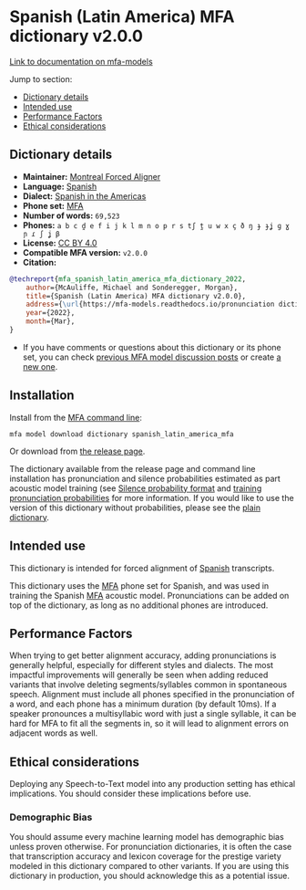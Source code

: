 
# Spanish (Latin America) MFA dictionary v2.0.0

[Link to documentation on mfa-models](https://mfa-models.readthedocs.io/en/main/dictionary/spanish_latin_america_mfa.html)

Jump to section:

- [Dictionary details](#dictionary-details)
- [Intended use](#intended-use)
- [Performance Factors](#performance-factors)
- [Ethical considerations](#ethical-considerations)

## Dictionary details

- **Maintainer:** [Montreal Forced Aligner](https://montreal-forced-aligner.readthedocs.io/)
- **Language:** [Spanish](https://en.wikipedia.org/wiki/Spanish_language)
- **Dialect:** [Spanish in the Americas](https://en.wikipedia.org/wiki/Spanish_language_in_the_Americas)
- **Phone set:** [MFA](https://mfa-models.readthedocs.io/en/refactor/mfa_phone_set.html#spanish)
- **Number of words:** `69,523`
- **Phones:** `a b c d̪ e f i j k l m n o p r s tʃ t̪ u w x ç ð ŋ ɟ ɟʝ ɡ ɣ ɲ ɾ ʃ ʝ β`
- **License:** [CC BY 4.0](https://github.com/MontrealCorpusTools/mfa-models/tree/main/dictionary/spanish/latin_america_mfa/v2.0.0/LICENSE)
- **Compatible MFA version:** `v2.0.0`
- **Citation:**

```bibtex
@techreport{mfa_spanish_latin_america_mfa_dictionary_2022,
	author={McAuliffe, Michael and Sonderegger, Morgan},
	title={Spanish (Latin America) MFA dictionary v2.0.0},
	address={\url{https://mfa-models.readthedocs.io/pronunciation dictionary/Spanish/Spanish (Latin America) MFA dictionary v2_0_0.html}},
	year={2022},
	month={Mar},
}
```

- If you have comments or questions about this dictionary or its phone set, you can check [previous MFA model discussion posts](https://github.com/MontrealCorpusTools/mfa-models/discussions?discussions_q=Spanish+Latin+America+MFA+dictionary+v2.0.0) or create [a new one](https://github.com/MontrealCorpusTools/mfa-models/discussions/new).

## Installation

Install from the [MFA command line](https://montreal-forced-aligner.readthedocs.io/en/latest/user_guide/models/index.html):

```
mfa model download dictionary spanish_latin_america_mfa
```

Or download from [the release page](https://github.com/MontrealCorpusTools/mfa-models/releases/tag/dictionary-spanish_latin_america_mfa-v2.0.0).

The dictionary available from the release page and command line installation has pronunciation and silence probabilities estimated as part acoustic model training (see [Silence probability format](https://montreal-forced-aligner.readthedocs.io/en/latest/user_guide/dictionary.html#silence-probabilities) and [training pronunciation probabilities](https://montreal-forced-aligner.readthedocs.io/en/latest/user_guide/workflows/training_dictionary.html) for more information.  If you would like to use the version of this dictionary without probabilities, please see the [plain dictionary](https://raw.githubusercontent.com/MontrealCorpusTools/mfa-models/main/dictionary/spanish/latin_america_mfa/spanish_latin_america_mfa.dict).

## Intended use

This dictionary is intended for forced alignment of [Spanish](https://en.wikipedia.org/wiki/Spanish_language) transcripts.

This dictionary uses the [MFA](https://mfa-models.readthedocs.io/en/refactor/mfa_phone_set.html#spanish) phone set for Spanish, and was used in training the Spanish [MFA](https://mfa-models.readthedocs.io/en/refactor/mfa_phone_set.html#spanish) acoustic model. Pronunciations can be added on top of the dictionary, as long as no additional phones are introduced.

## Performance Factors

When trying to get better alignment accuracy, adding pronunciations is generally helpful, especially for different styles and dialects. The most impactful improvements will generally be seen when adding reduced variants that involve deleting segments/syllables common in spontaneous speech.  Alignment must include all phones specified in the pronunciation of a word, and each phone has a minimum duration (by default 10ms). If a speaker pronounces a multisyllabic word with just a single syllable, it can be hard for MFA to fit all the segments in, so it will lead to alignment errors on adjacent words as well.

## Ethical considerations

Deploying any Speech-to-Text model into any production setting has ethical implications. You should consider these implications before use.

### Demographic Bias

You should assume every machine learning model has demographic bias unless proven otherwise. For pronunciation dictionaries, it is often the case that transcription accuracy and lexicon coverage for the prestige variety modeled in this dictionary compared to other variants. If you are using this dictionary in production, you should acknowledge this as a potential issue.
